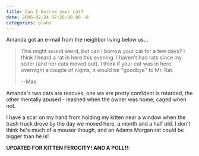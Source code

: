 ```yaml
---
title: Can I borrow your cat?
date: 2006-02-24 07:26:00.00 -8
categories: plans
---
```

Amanda got an e-mail from the neighbor living below us…


> This might sound weird, but can I borrow your cat for a few days? I think I heard a rat in here this evening. I haven't had rats since my sister (and her cats moved out). I think if your cat was in here overnight a couple of nights, it would be "goodbye" to Mr. Rat.
>
> --Max


Amanda's two cats are rescues, one we are pretty confident is retarded, the other mentally abused - leashed when the owner was home, caged when not.

I have a scar on my hand from holding my kitten near a window when the trash truck drove by the day we moved here, a month and a half old. I don't think he's much of a mouser though, and an Adams Morgan rat could be bigger than he is!


**UPDATED FOR KITTEN FEROCITY! AND A POLL!!**:

